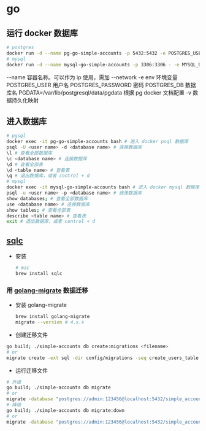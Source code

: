 # go

## 运行 docker 数据库

``` sh
# postgres
docker run -d --name pg-go-simple-accounts -p 5432:5432 -e POSTGRES_USER=admin -e POSTGRES_PASSWORD=123456 -e POSTGRES_DB=simple_accounts_dev -e PGDATA=/var/lib/postgresql/data/pgdata -v pg-go-simple-accounts-data:/var/lib/postgresql/data postgres:14
# mysql
docker run -d --name mysql-go-simple-accounts -p 3306:3306 - -e MYSQL_DATABASE=simple_accounts_dev -e MYSQL_USER=jay -e MYSQL_PASSWORD=123456 -e MYSQL_ROOT_PASSWORD=123456 -v mysql-go-simple-accounts-data:/var/lib/mysql mysql:8 --character-set-server=utf8mb4 --collation-server=utf8mb4_unicode_ci
```

--name 容器名称。可以作为 ip 使用，需加 --network
-e env 环境变量
  POSTGRES_USER 用户名
  POSTGRES_PASSWORD 密码
  POSTGRES_DB 数据库名
  PGDATA=/var/lib/postgresql/data/pgdata 根据 pg docker 文档配置
-v 数据持久化映射

## 进入数据库

``` sh
# pgsql
docker exec -it pg-go-simple-accounts bash # 进入 docker psql 数据库
psql -U <user name> -d <database name> # 连接数据库
\l # 查看全部数据库
\c <database name> # 连接数据库
\d # 查看全部表
\d <table name> # 查看表
\q # 退出数据库，或者 control + d
# mysql
docker exec -it mysql-go-simple-accounts bash # 进入 docker mysql 数据库
psql -u <user name> -p <database name> # 连接数据库
show databases; # 查看全部数据库
use <database name> # 连接数据库
show tables; # 查看全部表
describe <table name> # 查看表
exit # 退出数据库，或者 control + d
```

## [sqlc](https://docs.sqlc.dev/)

- 安装

  ``` sh
  # mac
  brew install sqlc
  ```

### 用 [golang-migrate](https://github.com/golang-migrate/migrate) 数据迁移

- 安装 golang-migrate

  ``` sh
  brew install golang-migrate
  migrate --version # 4.x.x
  ```

- 创建迁移文件

``` sh
go build; ./simple-accounts db create:migrations <filename>
# or
migrate create -ext sql -dir config/migrations -seq create_users_table
```

- 运行迁移文件

``` sh
# 升级
go build; ./simple-accounts db migrate
# or
migrate -database "postgres://admin:123456@localhost:5432/simple_accounts_dev?sslmode=disable" -source "file://$(pwd)/config/migrations" up
# 降级
go build; ./simple-accounts db migrate:down
# or
migrate -database "postgres://admin:123456@localhost:5432/simple_accounts_dev?sslmode=disable" -source "file://$(pwd)/config/migrations" down 1
```
